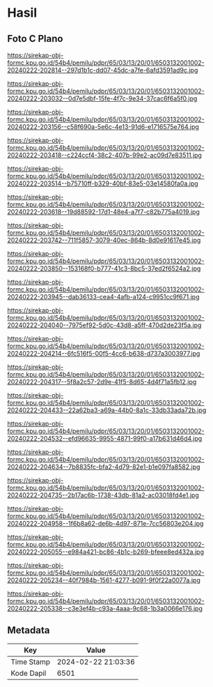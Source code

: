 # Hasil

## Foto C Plano

https://sirekap-obj-formc.kpu.go.id/54b4/pemilu/pdpr/65/03/13/20/01/6503132001002-20240222-202814--297d1b1c-dd07-45dc-a7fe-6afd3591ad9c.jpg

https://sirekap-obj-formc.kpu.go.id/54b4/pemilu/pdpr/65/03/13/20/01/6503132001002-20240222-203032--0d7e5dbf-15fe-4f7c-9e34-37cac6f6a5f0.jpg

https://sirekap-obj-formc.kpu.go.id/54b4/pemilu/pdpr/65/03/13/20/01/6503132001002-20240222-203156--c58f690a-5e6c-4e13-91d6-e1716575e764.jpg

https://sirekap-obj-formc.kpu.go.id/54b4/pemilu/pdpr/65/03/13/20/01/6503132001002-20240222-203418--c224ccf4-38c2-407b-99e2-ac09d7e83511.jpg

https://sirekap-obj-formc.kpu.go.id/54b4/pemilu/pdpr/65/03/13/20/01/6503132001002-20240222-203514--b75710ff-b329-40bf-83e5-03e14580fa0a.jpg

https://sirekap-obj-formc.kpu.go.id/54b4/pemilu/pdpr/65/03/13/20/01/6503132001002-20240222-203618--19d88592-17d1-48e4-a7f7-c82b775a4019.jpg

https://sirekap-obj-formc.kpu.go.id/54b4/pemilu/pdpr/65/03/13/20/01/6503132001002-20240222-203742--711f5857-3079-40ec-864b-8d0e91617e45.jpg

https://sirekap-obj-formc.kpu.go.id/54b4/pemilu/pdpr/65/03/13/20/01/6503132001002-20240222-203850--153168f0-b777-41c3-8bc5-37ed2f6524a2.jpg

https://sirekap-obj-formc.kpu.go.id/54b4/pemilu/pdpr/65/03/13/20/01/6503132001002-20240222-203945--dab36133-cea4-4afb-a124-c9951cc9f671.jpg

https://sirekap-obj-formc.kpu.go.id/54b4/pemilu/pdpr/65/03/13/20/01/6503132001002-20240222-204040--7975ef92-5d0c-43d8-a5ff-470d2de23f5a.jpg

https://sirekap-obj-formc.kpu.go.id/54b4/pemilu/pdpr/65/03/13/20/01/6503132001002-20240222-204214--6fc516f5-00f5-4cc6-b638-d737a3003977.jpg

https://sirekap-obj-formc.kpu.go.id/54b4/pemilu/pdpr/65/03/13/20/01/6503132001002-20240222-204317--5f8a2c57-2d9e-41f5-8d65-4d4f71a5fb12.jpg

https://sirekap-obj-formc.kpu.go.id/54b4/pemilu/pdpr/65/03/13/20/01/6503132001002-20240222-204433--22a62ba3-a69a-44b0-8a1c-33db33ada72b.jpg

https://sirekap-obj-formc.kpu.go.id/54b4/pemilu/pdpr/65/03/13/20/01/6503132001002-20240222-204532--efd96635-9955-4871-99f0-a17b631d46d4.jpg

https://sirekap-obj-formc.kpu.go.id/54b4/pemilu/pdpr/65/03/13/20/01/6503132001002-20240222-204634--7b8835fc-bfa2-4d79-82e1-b1e097fa8582.jpg

https://sirekap-obj-formc.kpu.go.id/54b4/pemilu/pdpr/65/03/13/20/01/6503132001002-20240222-204735--2b17ac6b-1738-43db-81a2-ac03018fd4e1.jpg

https://sirekap-obj-formc.kpu.go.id/54b4/pemilu/pdpr/65/03/13/20/01/6503132001002-20240222-204958--1f6b8a62-de6b-4d97-871e-7cc56803e204.jpg

https://sirekap-obj-formc.kpu.go.id/54b4/pemilu/pdpr/65/03/13/20/01/6503132001002-20240222-205055--e984a421-bc86-4b1c-b269-bfeee8ed432a.jpg

https://sirekap-obj-formc.kpu.go.id/54b4/pemilu/pdpr/65/03/13/20/01/6503132001002-20240222-205234--40f7984b-1561-4277-b091-9f0f22a0077a.jpg

https://sirekap-obj-formc.kpu.go.id/54b4/pemilu/pdpr/65/03/13/20/01/6503132001002-20240222-205338--c3e3ef4b-c93a-4aaa-9c68-1b3a0066e176.jpg


## Metadata

| Key        | Value               |
| ---------- | ------------------- |
| Time Stamp | 2024-02-22 21:03:36 |
| Kode Dapil | 6501                |



